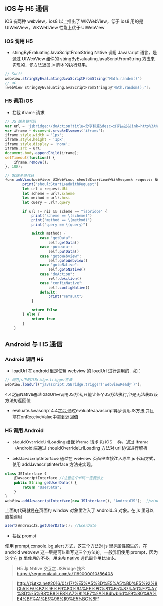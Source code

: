 ## iOS 与 H5 通信

iOS 有两种 webview，ios8 以上推出了 WKWebView，低于 ios8 用的是 UIWebView，WKWebView 性能上优于 UIWebView

### iOS 调用 H5

-   stringByEvaluatingJavaScriptFromString
    Native 调用 Javascript 语言，是通过 UIWebView 组件的 stringByEvaluatingJavaScriptFromString 方法来实现的，该方法返回 js 脚本的执行结果。

```js
// Swift
webview.stringByEvaluatingJavaScriptFromString("Math.random()")
// OC
[webView stringByEvaluatingJavaScriptFromString:@"Math.random();"];
```

### H5 调用 iOS

-   拦截 iframe 请求

```js
// JS 端关键代码
var url = 'jsbridge://doAction?title=分享标题&desc=分享描述&link=http%3A%2F%2Fwww.baidu.com';
var iframe = document.createElement('iframe');
iframe.style.width = '1px';
iframe.style.height = '1px';
iframe.style.display = 'none';
iframe.src = url;
document.body.appendChild(iframe);
setTimeout(function() {
    iframe.remove();
}, 100);

// OC端关键代码
func webView(webView: UIWebView, shouldStartLoadWithRequest request: NSURLRequest, navigationType: UIWebViewNavigationType) -> Bool {
        print("shouldStartLoadWithRequest")
        let url = request.URL
        let scheme = url?.scheme
        let method = url?.host
        let query = url?.query

        if url != nil && scheme == "jsbridge" {
            print("scheme == \(scheme)")
            print("method == \(method)")
            print("query == \(query)")

            switch method! {
                case "getData":
                    self.getData()
                case "putData":
                    self.putData()
                case "gotoWebview":
                    self.gotoWebview()
                case "gotoNative":
                    self.gotoNative()
                case "doAction":
                    self.doAction()
                case "configNative":
                    self.configNative()
                default:
                    print("default")
            }

            return false
        } else {
            return true
        }
    }
```

## Android 与 H5 通信

### Android 调用 H5

-   loadUrl
    在 android 里是使用 webview 的 loadUrl 进行调用的，如：
```js
// 调用js中的JSBridge.trigger方法
webView.loadUrl("javascript:JSBridge.trigger('webviewReady')");
```
4.4之前Native通过loadUrl来调用JS方法,只能让某个JS方法执行,但是无法获取该方法的返回值

-   evaluateJavascript
4.4之后,通过evaluateJavascript异步调用JS方法,并且能在onReceiveValue中拿到返回值

### H5 调用 Android

-   shouldOverrideUrlLoading 拦截 iframe 请求
    和 iOS 一样，通过 iframe（Android 端通过 shouldOverrideUrlLoading 方法对 url 协议进行解析

*   addJavascriptInterface
    通过在 webview 页面里直接注入原生 js 代码方式，使用 addJavascriptInterface 方法来实现。

```js
class JSInterface {
    @JavascriptInterface //注意这个代码一定要加上
    public String getUserData() {
        return "UserData";
    }
}
webView.addJavascriptInterface(new JSInterface(), "AndroidJS");  //window对象里注入了AndroidJS对象
``` 

上面的代码就是在页面的 window 对象里注入了 AndroidJS 对象。在 js 里可以直接调用

```js
alert(AndroidJS.getUserData()); //UserDate
```

-   拦截 prompt

使用 prompt,console.log,alert 方式，这三个方法对 js 里是属性原生的，在 android webview 这一层是可以重写这三个方法的。一般我们使用 prompt，因为这个在 js 里使用的不多，用来和 native 通讯副作用比较少。

> H5 与 Native 交互之 JSBridge 技术 https://segmentfault.com/a/1190000010356403

> http://zjutkz.net/2016/04/17/%E5%A5%BD%E5%A5%BD%E5%92%8Ch5%E6%B2%9F%E9%80%9A%EF%BC%81%E5%87%A0%E7%A7%8D%E5%B8%B8%E8%A7%81%E7%9A%84hybrid%E9%80%9A%E4%BF%A1%E6%96%B9%E5%BC%8F/